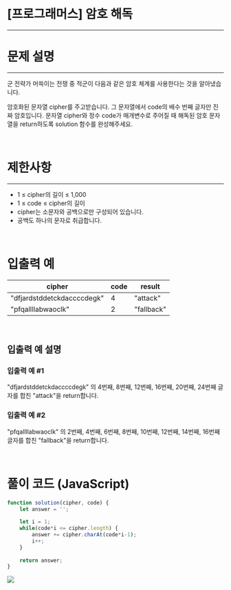 # [프로그래머스] 암호 해독
---
# 문제 설명
---
군 전략가 머쓱이는 전쟁 중 적군이 다음과 같은 암호 체계를 사용한다는 것을 알아냈습니다.

암호화된 문자열 cipher를 주고받습니다.
그 문자열에서 code의 배수 번째 글자만 진짜 암호입니다.
문자열 cipher와 정수 code가 매개변수로 주어질 때 해독된 암호 문자열을 return하도록 solution 함수를 완성해주세요.

<br>

# 제한사항
---
+ 1 ≤ cipher의 길이 ≤ 1,000
+ 1 ≤ code ≤ cipher의 길이
+ cipher는 소문자와 공백으로만 구성되어 있습니다.
+ 공백도 하나의 문자로 취급합니다.

<br>

# 입출력 예
|cipher|code|result|
|---|---|---|
|"dfjardstddetckdaccccdegk"|4|"attack"|
|"pfqallllabwaoclk"|2|"fallback"|

<br>

## 입출력 예 설명
### 입출력 예 #1

"dfjardstddetckdaccccdegk" 의 4번째, 8번째, 12번째, 16번째, 20번째, 24번째 글자를 합친 "attack"을 return합니다.
### 입출력 예 #2

"pfqallllabwaoclk" 의 2번째, 4번째, 6번째, 8번째, 10번째, 12번째, 14번째, 16번째 글자를 합친 "fallback"을 return합니다.

<br>

# 풀이 코드 (JavaScript)
```js
function solution(cipher, code) {
    let answer = '';
    
    let i = 1;
    while(code*i <= cipher.length) {
        answer += cipher.charAt(code*i-1);
        i++;
    }
    
    return answer;
}
```
![](https://velog.velcdn.com/images/reyang/post/98073927-945c-40f4-8f1d-e1e338801957/image.png)
